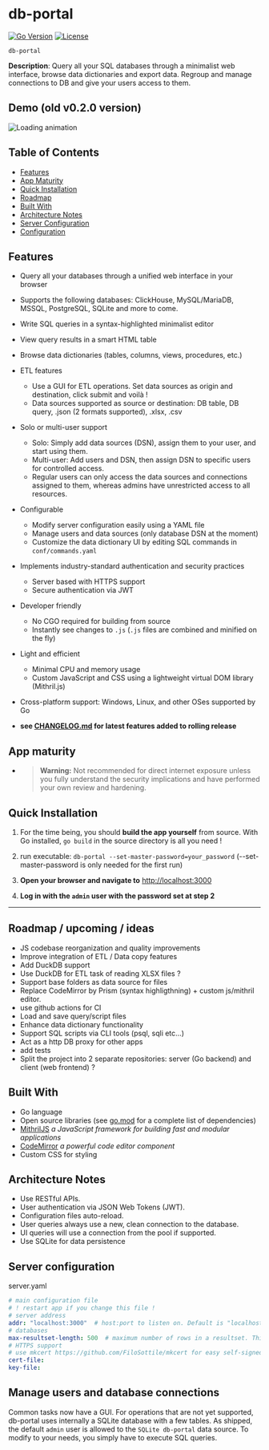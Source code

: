 # db-portal

[![Go Version](https://img.shields.io/badge/go-1.24-blue.svg)](https://go.dev/dl/)
[![License](https://img.shields.io/github/license/a-le/db-portal)](https://github.com/a-le/db-portal/blob/main/LICENSE)


`db-portal`

**Description**: 
Query all your SQL databases through a minimalist web interface, browse data dictionaries and export data.
Regroup and manage connections to DB and give your users access to them.

## Demo (old v0.2.0 version)
![Loading animation](.github/demo.gif)

## Table of Contents
- [Features](#features)
- [App Maturity](#app-maturity)
- [Quick Installation](#quick-installation)
- [Roadmap](#roadmap)
- [Built With](#built-with)
- [Architecture Notes](#architecture-notes)
- [Server Configuration](#server-configuration)
- [Configuration](#configuration)

## Features
- Query all your databases through a unified web interface in your browser
- Supports the following databases: ClickHouse, MySQL/MariaDB, MSSQL, PostgreSQL, SQLite and more to come.
- Write SQL queries in a syntax-highlighted minimalist editor
- View query results in a smart HTML table
- Browse data dictionaries (tables, columns, views, procedures, etc.)

- ETL features
  - Use a GUI for ETL operations. Set data sources as origin and destination, click submit and voilà ! 
  - Data sources supported as source or destination: DB table, DB query, .json (2 formats supported), .xlsx, .csv 

- Solo or multi-user support
  - Solo: Simply add data sources (DSN), assign them to your user, and start using them.
  - Multi-user: Add users and DSN, then assign DSN to specific users for controlled access.
  - Regular users can only access the data sources and connections assigned to them, whereas admins have unrestricted access to all resources.

- Configurable
  - Modify server configuration easily using a YAML file
  - Manage users and data sources (only database DSN at the moment)
  - Customize the data dictionary UI by editing SQL commands in `conf/commands.yaml`

- Implements industry-standard authentication and security practices
  - Server based with HTTPS support
  - Secure authentication via JWT

- Developer friendly
  - No CGO required for building from source
  - Instantly see changes to `.js` (`.js` files are combined and minified on the fly) 

- Light and efficient
  - Minimal CPU and memory usage
  - Custom JavaScript and CSS using a lightweight virtual DOM library (Mithril.js)

- Cross-platform support: Windows, Linux, and other OSes supported by Go
- **see [CHANGELOG.md](https://raw.githubusercontent.com/a-le/db-portal/main/CHANGELOG.md) for latest features added to rolling release**


## App maturity
- > **Warning:** Not recommended for direct internet exposure unless you fully understand the security implications and have performed your own review and hardening.


## Quick Installation
<!--
1. **Run the install script**

**Linux/macOS:**  
```bash
curl -sSfL https://raw.githubusercontent.com/a-le/db-portal/main/install/install.sh -o install.sh
bash install.sh
```

**Windows (PowerShell):**  
```powershell
irm https://raw.githubusercontent.com/a-le/db-portal/main/install/install.ps1 -OutFile install.ps1
powershell -File install.ps1
```
-->
1. For the time being, you should **build the app yourself** from source.
  With Go installed, `go build` in the source directory is all you need !

2. run executable: `db-portal --set-master-password=your_password` (--set-master-password is only needed for the first run)

3. **Open your browser and navigate to** [http://localhost:3000](http://localhost:3000)

4. **Log in with the `admin` user with the password set at step 2**  

---


## Roadmap / upcoming / ideas
- JS codebase reorganization and quality improvements
- Improve integration of ETL / Data copy features
- Add DuckDB support
- Use DuckDB for ETL task of reading XLSX files ?
- Support base folders as data source for files
- Replace CodeMirror by Prism (syntax highligthning) + custom js/mithril editor.
- use github actions for CI
- Load and save query/script files
- Enhance data dictionary functionality
- Support SQL scripts via CLI tools (psql, sqli etc...)
- Act as a http DB proxy for other apps
- add tests
- Split the project into 2 separate repositories: server (Go backend) and client (web frontend) ?


## Built With
- Go language
- Open source libraries  (see [go.mod](https://raw.githubusercontent.com/a-le/db-portal/main/go.mod) for a complete list of dependencies)
- [MithrilJS](https://mithril.js.org/) *a JavaScript framework for building fast and modular applications*
- [CodeMirror](https://codemirror.net/) *a powerful code editor component*
- Custom CSS for styling

## Architecture Notes
- Use RESTful APIs.
- User authentication via JSON Web Tokens (JWT).
- Configuration files auto-reload.
- User queries always use a new, clean connection to the database.
- UI queries will use a connection from the pool if supported.
- Use SQLite for data persistence

## Server configuration

server.yaml
```yaml
# main configuration file
# ! restart app if you change this file !
# server address
addr: "localhost:3000"  # host:port to listen on. Default is "localhost:3000"
# databases
max-resultset-length: 500  # maximum number of rows in a resultset. This applies only to the UI, not to file export. Default is 500
# HTTPS support
# use mkcert https://github.com/FiloSottile/mkcert for easy self-signed certificates. 
cert-file:
key-file:
```

## Manage users and database connections
Common tasks now have a GUI.
For operations that are not yet supported, 
db-portal uses internally a SQLite database with a few tables.
As shipped, the default `admin` user is allowed to the `SQLite db-portal` data source.
To modify to your needs, you simply have to execute SQL queries.
